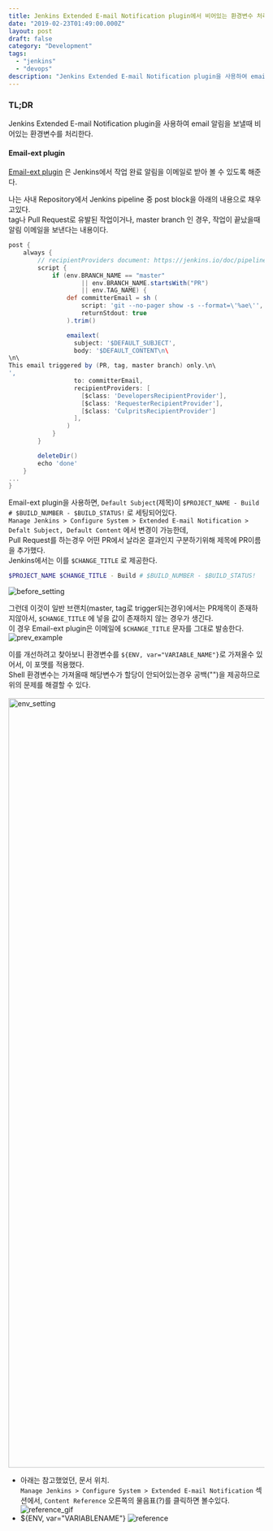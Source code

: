 ```yaml
---
title: Jenkins Extended E-mail Notification plugin에서 비어있는 환경변수 처리
date: "2019-02-23T01:49:00.000Z"
layout: post
draft: false
category: "Development"
tags:
  - "jenkins"
  - "devops"
description: "Jenkins Extended E-mail Notification plugin을 사용하여 email 알림을 보낸다."
---
```


### TL;DR
Jenkins Extended E-mail Notification plugin을 사용하여 email 알림을 보낼때 비어있는 환경변수를 처리한다. 


#### Email-ext plugin
[Email-ext plugin](https://wiki.jenkins.io/display/JENKINS/Email-ext+plugin) 은 Jenkins에서 작업 완료 알림을 이메일로 받아 볼 수 있도록 해준다.

나는 사내 Repository에서 Jenkins pipeline 중 post block을 아래의 내용으로 채우고있다.<br/>
tag나 Pull Request로 유발된 작업이거나, master branch 인 경우, 작업이 끝났을때 알림 이메일을 보낸다는 내용이다.<br/> 
```groovy
post {
    always {
        // recipientProviders document: https://jenkins.io/doc/pipeline/steps/email-ext/
        script {
            if (env.BRANCH_NAME == "master"
                    || env.BRANCH_NAME.startsWith("PR")
                    || env.TAG_NAME) {
                def committerEmail = sh (
                    script: 'git --no-pager show -s --format=\'%ae\'',
                    returnStdout: true
                ).trim()

                emailext(
                  subject: '$DEFAULT_SUBJECT',
                  body: '$DEFAULT_CONTENT\n\
\n\
This email triggered by (PR, tag, master branch) only.\n\
',
                  to: committerEmail,
                  recipientProviders: [
                    [$class: 'DevelopersRecipientProvider'],
                    [$class: 'RequesterRecipientProvider'],
                    [$class: 'CulpritsRecipientProvider']
                  ],
                )
            }
        }

        deleteDir()
        echo 'done'
    }
...
}
```

Email-ext plugin을 사용하면, `Default Subject`(제목)이 `$PROJECT_NAME - Build # $BUILD_NUMBER - $BUILD_STATUS!` 로 세팅되어있다.<br/>
`Manage Jenkins > Configure System > Extended E-mail Notification > Defalt Subject, Default Content` 에서 변경이 가능한데,<br/>
Pull Request를 하는경우 어떤 PR에서 날라온 결과인지 구분하기위해 제목에 PR이름을 추가했다.<br/>
Jenkins에서는 이를 `$CHANGE_TITLE` 로 제공한다.<br/>
```bash
$PROJECT_NAME $CHANGE_TITLE - Build # $BUILD_NUMBER - $BUILD_STATUS!
```
![before_setting](https://user-images.githubusercontent.com/19223089/57585996-f2da1c00-7529-11e9-9262-6155f73d8880.png)

그런데 이것이 일반 브랜치(master, tag로 trigger되는경우)에서는 PR제목이 존재하지않아서, `$CHANGE_TITLE` 에 넣을 값이 존재하지 않는 경우가 생긴다.<br/>
이 경우 Email-ext plugin은 이메일에 `$CHANGE_TITLE` 문자를 그대로 발송한다.<br/>
![prev_example](https://user-images.githubusercontent.com/19223089/57585998-f372b280-7529-11e9-80d1-71f19b858657.png)

이를 개선하려고 찾아보니 환경변수를 `${ENV, var="VARIABLE_NAME"}`로 가져올수 있어서, 이 포맷를 적용했다.<br/>
Shell 환경변수는 가져올때 해당변수가 할당이 안되어있는경우 공백("")을 제공하므로 위의 문제를 해결할 수 있다.<br/>   
<img width="1515" alt="env_setting" src="https://user-images.githubusercontent.com/19223089/57585997-f2da1c00-7529-11e9-9345-40c43b0411c5.png">

- 아래는 참고했었던, 문서 위치.<br/>
`Manage Jenkins > Configure System > Extended E-mail Notification` 섹션에서, `Content Reference` 오른쪽의 물음표(?)를 클릭하면 볼수있다.  
![reference_gif](https://user-images.githubusercontent.com/19223089/57585999-f372b280-7529-11e9-8b7f-eab0d5c53fe1.gif)
- ${ENV, var="VARIABLENAME"}
![reference](https://user-images.githubusercontent.com/19223089/57586000-f372b280-7529-11e9-8928-0183a6551fb9.png)
